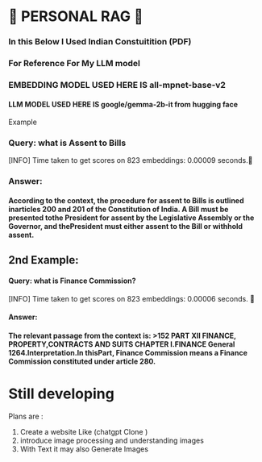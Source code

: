 # 🚀 PERSONAL RAG 🚀


### In this Below I Used Indian Constuitition (PDF) 
### For Reference For My LLM model 

### EMBEDDING MODEL USED HERE IS all-mpnet-base-v2

#### LLM MODEL USED HERE IS   google/gemma-2b-it from hugging face 


Example  

### Query: what is  Assent to Bills
[INFO] Time taken to get scores on 823 embeddings: 0.00009 seconds.🌝



### Answer:

#### According to the context, the procedure for  assent to Bills is outlined inarticles 200 and 201 of the Constitution of India. A Bill must be presented tothe President for assent by the Legislative Assembly or the Governor, and thePresident must either assent to the Bill or withhold assent.



## 2nd Example: 

#### Query: what is Finance Commission?
[INFO] Time taken to get scores on 823 embeddings: 0.00006 seconds. 🌝
#### Answer:

#### The relevant passage from the context is:  >152 PART XII  FINANCE, PROPERTY,CONTRACTS AND SUITS  CHAPTER I.FINANCE  General  1264.Interpretation.In thisPart, Finance Commission means a Finance Commission constituted under article 280.

# Still developing 

Plans are : 

   1) Create a website Like (chatgpt Clone )
   2) introduce image processing and understanding images
   3) With Text it may also Generate Images



